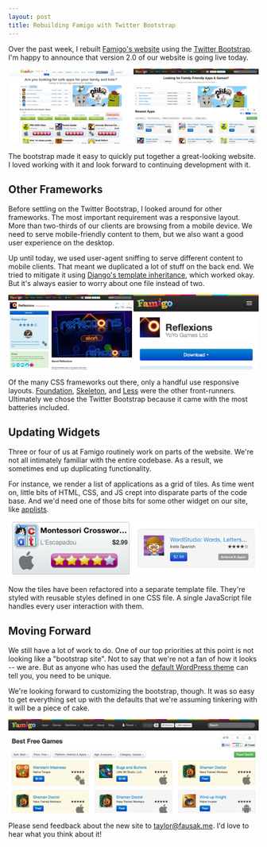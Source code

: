 ```yaml
---
layout: post
title: Rebuilding Famigo with Twitter Bootstrap
---
```


Over the past week, I rebuilt [Famigo's website][1] using the
[Twitter Bootstrap][2]. I'm happy to announce that version 2.0 of
our website is going live today.

![Comparison between old and new home page][3]

The bootstrap made it easy to quickly put together a great-looking
website. I loved working with it and look forward to continuing
development with it.

## Other Frameworks

Before settling on the Twitter Bootstrap, I looked around for other
frameworks. The most important requirement was a responsive layout.
More than two-thirds of our clients are browsing from a mobile
device. We need to serve mobile-friendly content to them, but we
also want a good user experience on the desktop.

Up until today, we used user-agent sniffing to serve different
content to mobile clients. That meant we duplicated a lot of stuff
on the back end. We tried to mitigate it using [Django's template
inheritance][4], which worked okay. But it's always easier to worry
about one file instead of two.

![Comparison between desktop and mobile pages][5]

Of the many CSS frameworks out there, only a handful use responsive
layouts. [Foundation][6], [Skeleton][7], and [Less][8] were the
other front-runners. Ultimately we chose the Twitter Bootstrap
because it came with the most batteries included.

## Updating Widgets

Three or four of us at Famigo routinely work on parts of the website.
We're not all intimately familiar with the entire codebase. As a
result, we sometimes end up duplicating functionality.

For instance, we render a list of applications as a grid of tiles.
As time went on, little bits of HTML, CSS, and JS crept into disparate
parts of the code base. And we'd need one of those bits for some
other widget on our site, like [applists][9].

![Comparison between old and new app tiles][10]

Now the tiles have been refactored into a separate template file.
They're styled with reusable styles defined in one CSS file. A
single JavaScript file handles every user interaction with them.

## Moving Forward

We still have a lot of work to do. One of our top priorities at
this point is not looking like a "bootstrap site". Not to say that
we're not a fan of how it looks -- we are. But as anyone who has
used the [default WordPress theme][11] can tell you, you need to
be unique.

We're looking forward to customizing the bootstrap, though. It was
so easy to get everything set up with the defaults that we're
assuming tinkering with it will be a piece of cake.

![Screenshot of new site][12]

Please send feedback about the new site to [taylor@fausak.me][13].
I'd love to hear what you think about it!

[1]: http://www.famigo.com/
[2]: http://twitter.github.com/bootstrap/
[3]: /static/images/2012-02-08-figure-1.png
[4]: https://docs.djangoproject.com/en/1.3/topics/templates/#template-inheritance
[5]: /static/images/2012-02-08-figure-2.png
[6]: http://foundation.zurb.com/
[7]: http://www.getskeleton.com/
[8]: http://lessframework.com/
[9]: /2011/11/02/applists-playlists-for-your-apps/
[10]: /static/images/2012-02-08-figure-3.png
[11]: http://wordpress.org/extend/themes/default
[12]: /static/images/2012-02-08-figure-4.png
[13]: mailto:taylor@fausak.me
